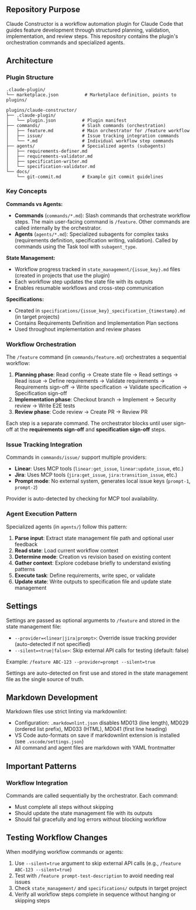 ## Repository Purpose

Claude Constructor is a workflow automation plugin for Claude Code that guides feature development through structured planning, validation, implementation, and review steps. This repository contains the plugin's orchestration commands and specialized agents.

## Architecture

### Plugin Structure

```text
.claude-plugin/
└── marketplace.json          # Marketplace definition, points to plugins/

plugins/claude-constructor/
├── .claude-plugin/
│   └── plugin.json          # Plugin manifest
├── commands/                # Slash commands (orchestration)
│   ├── feature.md           # Main orchestrator for /feature workflow
│   ├── issue/               # Issue tracking integration commands
│   └── *.md                 # Individual workflow step commands
├── agents/                  # Specialized agents (subagents)
│   ├── requirements-definer.md
│   ├── requirements-validator.md
│   ├── specification-writer.md
│   └── specification-validator.md
└── docs/
    └── git-commit.md        # Example git commit guidelines
```

### Key Concepts

**Commands vs Agents:**

- **Commands** (`commands/*.md`): Slash commands that orchestrate workflow steps. The main user-facing command is `/feature`. Other commands are called internally by the orchestrator.
- **Agents** (`agents/*.md`): Specialized subagents for complex tasks (requirements definition, specification writing, validation). Called by commands using the Task tool with `subagent_type`.

**State Management:**

- Workflow progress tracked in `state_management/{issue_key}.md` files (created in projects that use the plugin)
- Each workflow step updates the state file with its outputs
- Enables resumable workflows and cross-step communication

**Specifications:**

- Created in `specifications/{issue_key}_specification_{timestamp}.md` (in target projects)
- Contains Requirements Definition and Implementation Plan sections
- Used throughout implementation and review phases

### Workflow Orchestration

The `/feature` command (in `commands/feature.md`) orchestrates a sequential workflow:

1. **Planning phase**: Read config → Create state file → Read settings → Read issue → Define requirements → Validate requirements → Requirements sign-off → Write specification → Validate specification → Specification sign-off
2. **Implementation phase**: Checkout branch → Implement → Security review → Write E2E tests
3. **Review phase**: Code review → Create PR → Review PR

Each step is a separate command. The orchestrator blocks until user sign-off at the **requirements sign-off** and **specification sign-off** steps.

### Issue Tracking Integration

Commands in `commands/issue/` support multiple providers:

- **Linear**: Uses MCP tools (`linear:get_issue`, `linear:update_issue`, etc.)
- **Jira**: Uses MCP tools (`jira:get_issue`, `jira:transition_issue`, etc.)
- **Prompt mode**: No external system, generates local issue keys (`prompt-1`, `prompt-2`)

Provider is auto-detected by checking for MCP tool availability.

### Agent Execution Pattern

Specialized agents (in `agents/`) follow this pattern:

1. **Parse input**: Extract state management file path and optional user feedback
2. **Read state**: Load current workflow context
3. **Determine mode**: Creation vs revision based on existing content
4. **Gather context**: Explore codebase briefly to understand existing patterns
5. **Execute task**: Define requirements, write spec, or validate
6. **Update state**: Write outputs to specification file and update state management

## Settings

Settings are passed as optional arguments to `/feature` and stored in the state management file:

- `--provider=<linear|jira|prompt>`: Override issue tracking provider (auto-detected if not specified)
- `--silent=<true|false>`: Skip external API calls for testing (default: false)

Example: `/feature ABC-123 --provider=prompt --silent=true`

Settings are auto-detected on first use and stored in the state management file as the single source of truth.

## Markdown Development

Markdown files use strict linting via markdownlint:

- Configuration: `.markdownlint.json` disables MD013 (line length), MD029 (ordered list prefix), MD033 (HTML), MD041 (first line heading)
- VS Code auto-formats on save if markdownlint extension is installed (see `.vscode/settings.json`)
- All command and agent files are markdown with YAML frontmatter

## Important Patterns

### Workflow Integration

Commands are called sequentially by the orchestrator. Each command:

- Must complete all steps without skipping
- Should update the state management file with its outputs
- Should fail gracefully and log errors without blocking workflow

## Testing Workflow Changes

When modifying workflow commands or agents:

1. Use `--silent=true` argument to skip external API calls (e.g., `/feature ABC-123 --silent=true`)
2. Test with `/feature prompt-test-description` to avoid needing real issues
3. Check `state_management/` and `specifications/` outputs in target project
4. Verify all workflow steps complete in sequence without hanging or skipping steps
